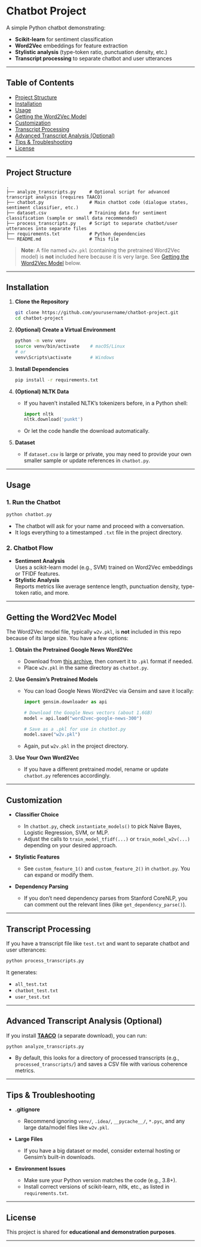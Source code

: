 

# Chatbot Project

A simple Python chatbot demonstrating:

- **Scikit-learn** for sentiment classification  
- **Word2Vec** embeddings for feature extraction  
- **Stylistic analysis** (type-token ratio, punctuation density, etc.)  
- **Transcript processing** to separate chatbot and user utterances

---

## Table of Contents

- [Project Structure](#project-structure)  
- [Installation](#installation)  
- [Usage](#usage)  
- [Getting the Word2Vec Model](#getting-the-word2vec-model)  
- [Customization](#customization)  
- [Transcript Processing](#transcript-processing)  
- [Advanced Transcript Analysis (Optional)](#advanced-transcript-analysis-optional)  
- [Tips & Troubleshooting](#tips--troubleshooting)  
- [License](#license)  

---

## Project Structure

```
.
├── analyze_transcripts.py     # Optional script for advanced transcript analysis (requires TAACO)
├── chatbot.py                 # Main chatbot code (dialogue states, sentiment classifier, etc.)
├── dataset.csv                # Training data for sentiment classification (sample or small data recommended)
├── process_transcripts.py     # Script to separate chatbot/user utterances into separate files
├── requirements.txt           # Python dependencies
└── README.md                  # This file
```

> **Note**: A file named `w2v.pkl` (containing the pretrained Word2Vec model) is **not** included here because it is very large. See [Getting the Word2Vec Model](#getting-the-word2vec-model) below.

---

## Installation

1. **Clone the Repository**

   ```bash
   git clone https://github.com/yourusername/chatbot-project.git
   cd chatbot-project
   ```

2. **(Optional) Create a Virtual Environment**

   ```bash
   python -m venv venv
   source venv/bin/activate    # macOS/Linux
   # or
   venv\Scripts\activate       # Windows
   ```

3. **Install Dependencies**

   ```bash
   pip install -r requirements.txt
   ```

4. **(Optional) NLTK Data**

   - If you haven’t installed NLTK’s tokenizers before, in a Python shell:
     ```python
     import nltk
     nltk.download('punkt')
     ```
   - Or let the code handle the download automatically.

5. **Dataset**

   - If `dataset.csv` is large or private, you may need to provide your own smaller sample or update references in `chatbot.py`.

---

## Usage

### 1. Run the Chatbot

```bash
python chatbot.py
```

- The chatbot will ask for your name and proceed with a conversation.  
- It logs everything to a timestamped `.txt` file in the project directory.

### 2. Chatbot Flow

- **Sentiment Analysis**  
  Uses a scikit-learn model (e.g., SVM) trained on Word2Vec embeddings or TFIDF features.
- **Stylistic Analysis**  
  Reports metrics like average sentence length, punctuation density, type-token ratio, and more.

---

## Getting the Word2Vec Model

The Word2Vec model file, typically `w2v.pkl`, is **not** included in this repo because of its large size. You have a few options:

1. **Obtain the Pretrained Google News Word2Vec**  
   - Download from [this archive](https://code.google.com/archive/p/word2vec/), then convert it to `.pkl` format if needed.
   - Place `w2v.pkl` in the same directory as `chatbot.py`.

2. **Use Gensim’s Pretrained Models**  
   - You can load Google News Word2Vec via Gensim and save it locally:
     ```python
     import gensim.downloader as api

     # Download the Google News vectors (about 1.6GB)
     model = api.load("word2vec-google-news-300")

     # Save as a .pkl for use in chatbot.py
     model.save("w2v.pkl")
     ```
   - Again, put `w2v.pkl` in the project directory.

3. **Use Your Own Word2Vec**  
   - If you have a different pretrained model, rename or update `chatbot.py` references accordingly.

---

## Customization

- **Classifier Choice**  
  - In `chatbot.py`, check `instantiate_models()` to pick Naive Bayes, Logistic Regression, SVM, or MLP.
  - Adjust the calls to `train_model_tfidf(...)` or `train_model_w2v(...)` depending on your desired approach.

- **Stylistic Features**  
  - See `custom_feature_1()` and `custom_feature_2()` in `chatbot.py`. You can expand or modify them.

- **Dependency Parsing**  
  - If you don’t need dependency parses from Stanford CoreNLP, you can comment out the relevant lines (like `get_dependency_parse()`).

---

## Transcript Processing

If you have a transcript file like `test.txt` and want to separate chatbot and user utterances:

```bash
python process_transcripts.py
```

It generates:

- `all_test.txt`  
- `chatbot_test.txt`  
- `user_test.txt`

---

## Advanced Transcript Analysis (Optional)

If you install [**TAACO**](https://www.linguisticanalysistools.org/taaco.html) (a separate download), you can run:

```bash
python analyze_transcripts.py
```

- By default, this looks for a directory of processed transcripts (e.g., `processed_transcripts/`) and saves a CSV file with various coherence metrics.

---

## Tips & Troubleshooting

- **.gitignore**  
  - Recommend ignoring `venv/`, `.idea/`, `__pycache__/`, `*.pyc`, and any large data/model files like `w2v.pkl`.

- **Large Files**  
  - If you have a big dataset or model, consider external hosting or Gensim’s built-in downloads.

- **Environment Issues**  
  - Make sure your Python version matches the code (e.g., 3.8+).  
  - Install correct versions of scikit-learn, nltk, etc., as listed in `requirements.txt`.

---

## License

This project is shared for **educational and demonstration purposes**.

---
